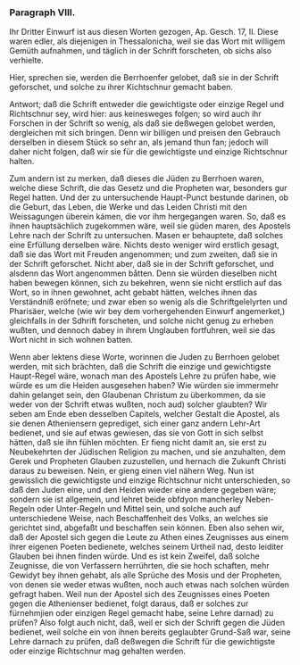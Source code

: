 <!-- Seite 137 --> 

### Paragraph VIII. ###

Ihr Dritter Einwurf ist aus diesen Worten
gezogen, Ap. Gesch. 17, II. Diese waren edler, 
als diejenigen in Thessalonicha, weil sie das Wort mit
willigem Gemüth aufnahmen, und täglich in der
Schrift forscheten, ob sichs also verhielte.

Hier, sprechen sie, werden die Berrhoenfer gelobet,
daß sie in der Schrift geforschet, und solche zu
ihrer Kichtschnur gemacht baben.

Antwort; daß die Schrift entweder die gewichtigste
oder einzige Regel und Richtschnur sey, wird hier: 
aus keinesweges folgen; so wird auch ihr Forschen in 
der Schrift so wenig, als daß sie deßwegen gelobet 
werden, dergleichen mit sich bringen. Denn wir billigen
und preisen den Gebrauch derselben in diesem 
Stück so sehr an, als jemand thun fan; jedoch will 
daher nicht folgen, daß wir sie für die gewichtigste und 
einzige Richtschnur halten. 

Zum andern ist zu merken, daß dieses die Jüden zu 
Berrhoen waren, welche diese Schrift, die das Gesetz 
und die Propheten war, besonders gur Regel hatten. 
Und der zu untersuchende Haupt-Punct bestunde darinen,
ob die Geburt, das Leben, die Werke und das Leiden
Christi mit den Weissagungen überein kámen, die
vor ihm hergegangen waren. So, daß es ihnen hauptsächlich
zugekommen wäre, weil sie güden maren, des
Apostels Lehre nach der Schrift zu untersuchen. Masen
er behauptete, daß solches eine Erfüllung derselben
wäre. Nichts desto weniger wird erstlich gesagt, daß
sie das Wort mit Freuden angenommen; und zum
zweiten, daß sie in der Schrift geforschet. Nicht aber,
daß sie in der Schrift geforschet, und alsdenn das Wort 
angenommen båtten. Denn sie würden dieselben nicht 
haben bewegen können, sich zu bekehren, wenn sie nicht 
erstlich auf das Wort, so in ihnen gewohnet, acht gebabt<!-- Seite 138 --> 
hätten, welches ihnen das Verständniß eröfnete;
und zwar eben so wenig als die Schriftgelelyrten und
Pharisäer, welche (wie wir bey dem vorhergehenden
Einwurf angemerket,) gleichfalls in der Sdhrift forscheten,
und solche nicht genug zu erheben wußten, und dennoch
dabey in ihrem Unglauben fortfuhren, weil sie
das Wort nicht in sich wohnen batten.

Wenn aber lektens diese Worte, worinnen die Juden
zu Berrhoen gelobet werden, mit sich brächten, daß
die Schrift die einzige und gewichtigste Haupt-Regel
wäre, wonach man des Apostels Lehre zu prüfen habe,
wie würde es um die Heiden ausgesehen haben? Wie
würden sie immermehr dahin gelanget sein, den Glaubenan
Christum zu überkommen, da sie weder von der 
Schrift etwas wußten, noch aud) solcher glaubten?
Wir seben am Ende eben desselben Capitels, welcher
Gestalt die Apostel, als sie denen Atheniensern geprediget,
sich einer ganz andern Lehr-Art bedienet, und sie auf
etwas gewiesen, das sie von Gott in sich selbst hätten,
daß sie ihn fühlen möchten. Er fieng nicht damit
an, sie erst zu Neubekehrten der Jüdischen Religion zu
machen, und sie anzuhalten, dem Gerek und Propheten
Glauben zuzustellen, und hernach die Zukunft Christi
daraus zu beweisen. Nein, er gieng einen viel nähern
Weg. Nun ist gewisslich die gewichtigste und einzige
Richtschnur nicht unterschieden, so daß den Juden eine,
und den Heiden wieder eine andere gegeben wäre; sondern
sie ist allgemein, und lehret beide obfdyon mancherley
Neben-Regeln oder Unter-Regeln und Mittel
sein, und solche auch auf unterschiedene Weise, nach
Beschaffenheit des Volks, an welches sie gerichtet sind,
abgefaßt und beschaffen sein können. Eben also sehen
wir, daß der Apostel sich gegen die Leute zu Athen eines
Zeugnisses aus einem ihrer eigenen Poeten bedienete,
welches seinem Urtheil nad, desto leiditer Glauben bei
ihnen finden würde. Und es ist kein Zweifel, daß solche<!-- Seite 139 --> 
Zeugnisse, die von Verfassern herrührten, die sie hoch 
schaften, mehr Gewidyt bey ihnen gehabt, als alle 
Sprüche des Mosis und der Propheten, von denen sie 
weder etwas wußten, noch auch etwas nach solchen 
würden gefragt haben. Weil nun der Apostel sich des 
Zeugnisses eines Poeten gegen die Athenienser bedienet, 
folgt daraus, daß er solches zur fürnehmjien oder einzigen
Regel gemacht habe, seine Lehre darnad) zu prüfen?
Also folgt auch nicht, daß, weil er sich der 
Schrift gegen die Jüden bedienet, weil solche ein von 
ihnen bereits geglaubter Grund-Saß war, seine Lehre 
darnach zu prüfen, daß deßwegen die Schrift für die 
gewichtigste oder einzige Richtschnur mag gehalten werden.

